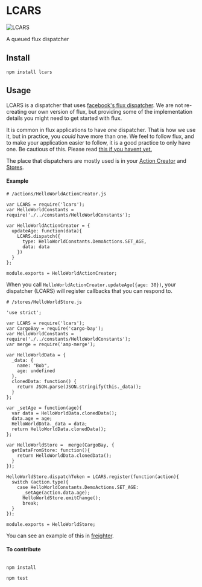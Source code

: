 # LCARS

![LCARS](http://i.imgur.com/u9eSSiW.jpg)

A queued flux dispatcher

## Install

`npm install lcars`

## Usage

LCARS is a dispatcher that uses [facebook's flux dispatcher](https://github.com/sstate/lcars/blob/master/src/index.js#L3). We are not re-creating our own version of flux, but providing some of the implementation details you might need to get started with flux.

It is common in flux applications to have _one_ dispatcher. That is how we use it, but in practice, you _could_ have more than one. We feel to follow flux, and to make your application easier to follow, it is a good practice to only have one. Be cautious of this. Please read [this if you havent yet.](http://facebook.github.io/react/blog/2014/07/30/flux-actions-and-the-dispatcher.html#why-we-need-a-dispatcher)

The place that dispatchers are mostly used is in your [Action Creator](http://facebook.github.io/react/blog/2014/07/30/flux-actions-and-the-dispatcher.html#actions-and-actioncreators) and [Stores](http://facebook.github.io/flux/docs/overview.html#stores).

#### Example

```
# /actions/HelloWorldActionCreator.js

var LCARS = require('lcars');
var HelloWorldConstants = require('./../constants/HelloWorldConstants');

var HelloWorldActionCreator = {
  updateAge: function(data){
    LCARS.dispatch({
      type: HelloWorldConstants.DemoActions.SET_AGE,
      data: data
    })
  }
};

module.exports = HelloWorldActionCreator;
```

When you call `HelloWorldActionCreator.updateAge({age: 30})`, your dispatcher (LCARS) will register callbacks that you can respond to.

```
# /stores/HelloWorldStore.js

'use strict';

var LCARS = require('lcars');
var CargoBay = require('cargo-bay');
var HelloWorldConstants = require('./../constants/HelloWorldConstants');
var merge = require('amp-merge');

var HelloWorldData = {
  _data: {
    name: "Bob",
    age: undefined
  },
  clonedData: function() {
    return JSON.parse(JSON.stringify(this._data));
  }
};

var _setAge = function(age){
  var data = HelloWorldData.clonedData();
  data.age = age;
  HelloWorldData._data = data;
  return HelloWorldData.clonedData();
};

var HelloWorldStore =  merge(CargoBay, {
  getDataFromStore: function(){
    return HelloWorldData.clonedData();
  }
});

HelloWorldStore.dispatchToken = LCARS.register(function(action){
  switch (action.type){
    case HelloWorldConstants.DemoActions.SET_AGE:
      _setAge(action.data.age);
      HelloWorldStore.emitChange();
      break;
  }
});

module.exports = HelloWorldStore;
```

You can see an example of this in [freighter](https://github.com/sstate/freighter/tree/master/examples).

#### To contribute

```

npm install

npm test
```

